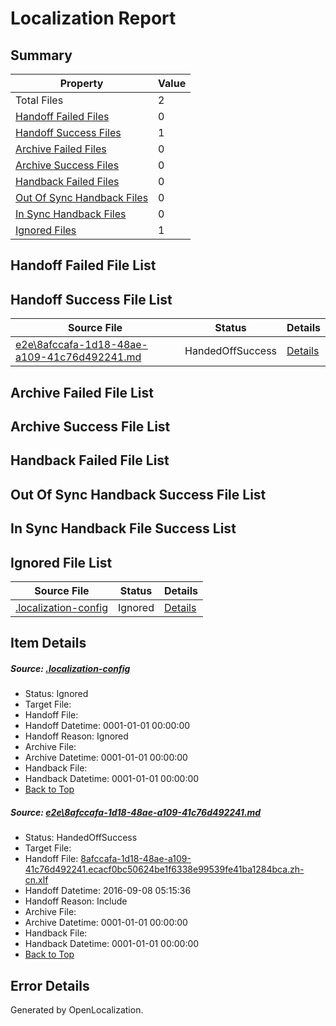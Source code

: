 # <a name='report-top'></a> Localization Report

## Summary
 Property | Value 
 -------- | ----- 
 Total Files | 2
[ Handoff Failed Files ](#handoff-failed-list)| 0
[ Handoff Success Files ](#handoff-success-list)| 1
[ Archive Failed Files ](#archive-failed-list)| 0
[ Archive Success Files ](#archive-success-list)| 0
[ Handback Failed Files ](#handback-failed-list)| 0
[ Out Of Sync Handback Files ](#outofsync-handback-success-list)| 0
[ In Sync Handback Files ](#insync-handback-success-list)| 0
[ Ignored Files ](#ignored-list)| 1

## <a name='handoff-failed-list'></a> Handoff Failed File List

## <a name='handoff-success-list'></a> Handoff Success File List
 Source File | Status | Details 
 ----------- | ------ | ------- 
 [e2e\8afccafa-1d18-48ae-a109-41c76d492241.md](https://github.com/OpenLocalizationTestOrg/ol-test0/blob/dfcb235a9bc483140808c0e3971297e7553bf8ce/e2e/8afccafa-1d18-48ae-a109-41c76d492241.md) | HandedOffSuccess | [Details](#4ba2857b24563ce558a75bb1b0272adef9329e4a1)

## <a name='archive-failed-list'></a> Archive Failed File List

## <a name='archive-success-list'></a> Archive Success File List

## <a name='handback-failed-list'></a> Handback Failed File List

## <a name='outofsync-handback-success-list'></a> Out Of Sync Handback Success File List

## <a name='insync-handback-success-list'></a> In Sync Handback File Success List

## <a name='ignored-list'></a> Ignored File List
 Source File | Status | Details 
 ----------- | ------ | ------- 
 [.localization-config](https://github.com/OpenLocalizationTestOrg/ol-test0/blob/dfcb235a9bc483140808c0e3971297e7553bf8ce/.localization-config) | Ignored | [Details](#3d4f252ac210baf56311d7e97dcc2db10974dbd20)

## Item Details
##### <a name='3d4f252ac210baf56311d7e97dcc2db10974dbd20'></a> Source: [.localization-config](https://github.com/OpenLocalizationTestOrg/ol-test0/blob/dfcb235a9bc483140808c0e3971297e7553bf8ce/.localization-config)
* Status: Ignored
* Target File: 
* Handoff File: 
* Handoff Datetime: 0001-01-01 00:00:00
* Handoff Reason: Ignored
* Archive File: 
* Archive Datetime: 0001-01-01 00:00:00
* Handback File: 
* Handback Datetime: 0001-01-01 00:00:00
* [Back to Top](#report-top)

##### <a name='4ba2857b24563ce558a75bb1b0272adef9329e4a1'></a> Source: [e2e\8afccafa-1d18-48ae-a109-41c76d492241.md](https://github.com/OpenLocalizationTestOrg/ol-test0/blob/dfcb235a9bc483140808c0e3971297e7553bf8ce/e2e/8afccafa-1d18-48ae-a109-41c76d492241.md)
* Status: HandedOffSuccess
* Target File: 
* Handoff File: [8afccafa-1d18-48ae-a109-41c76d492241.ecacf0bc50624be1f6338e99539fe41ba1284bca.zh-cn.xlf](https://github.com/OpenLocalizationTestOrg/ol-test0-handoff/blob/863249e7f7369ae29810b0082e2df331e893fe7b/ol-handoff/OpenLocalizationTestOrg/ol-test0-zhcn/ci/ht/8afccafa-1d18-48ae-a109-41c76d492241.ecacf0bc50624be1f6338e99539fe41ba1284bca.zh-cn.xlf)
* Handoff Datetime: 2016-09-08 05:15:36
* Handoff Reason: Include
* Archive File: 
* Archive Datetime: 0001-01-01 00:00:00
* Handback File: 
* Handback Datetime: 0001-01-01 00:00:00
* [Back to Top](#report-top)


## Error Details

Generated by OpenLocalization.

